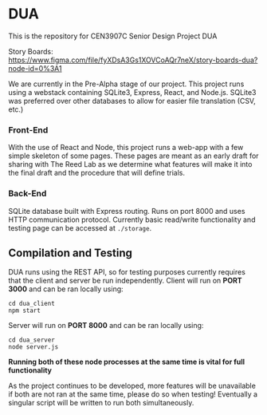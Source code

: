 # DUA
This is the repository for CEN3907C Senior Design Project DUA


Story Boards: 
https://www.figma.com/file/fyXDsA3Gs1XOVCoAQr7neX/story-boards-dua?node-id=0%3A1

We are currently in the Pre-Alpha stage of our project. This project runs using a
webstack containing SQLite3, Express, React, and Node.js. SQLite3 was preferred over 
other databases to allow for easier file translation (CSV, etc.) 

### Front-End
With the use of React and Node, this project runs a web-app with a 
few simple skeleton of some pages. These pages are meant as an early draft
for sharing with The Reed Lab as we determine what features will make it 
into the final draft and the procedure that will define trials. 

### Back-End
SQLite database built with Express routing. Runs on port 8000 and uses HTTP
communication protocol. Currently basic read/write functionality and testing
page can be accessed at `./storage`.

## Compilation and Testing
DUA runs using the REST API, so for testing purposes currently requires that the
client and server be run independently.
Client will run on **PORT 3000** and can be ran locally using:
```
cd dua_client
npm start
```

Server will run on **PORT 8000** and can be ran locally using:
```
cd dua_server
node server.js
```

**Running both of these node processes at the same time is vital for full functionality**

As the project continues to be developed, more features will be unavailable if both are not
ran at the same time, please do so when testing! Eventually a singular script will be written 
to run both simultaneously.
